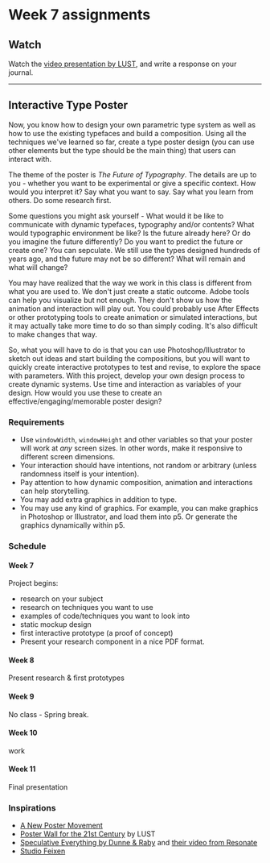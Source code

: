 # Week 7 assignments

## Watch

Watch the [video presentation by LUST](http://www.typotalks.com/videos/digital-anthropology/), and write a response on your journal.

-----

## Interactive Type Poster
Now, you know how to design your own parametric type system as well as how to use the existing typefaces and build a composition. Using all the techniques we've learned so far, create a type poster design (you can use other elements but the type should be the main thing) that users can interact with.

The theme of the poster is *The Future of Typography*. The details are up to you - whether you want to be experimental or give a specific context. How would you interpret it? Say what you want to say. Say what you learn from others. Do some research first. 

Some questions you might ask yourself - What would it be like to communicate with dynamic typefaces, typography and/or contents? What would typographic environment be like? Is the future already here? Or do you imagine the future differently? Do you want to predict the future or create one? You can sepculate. We still use the types designed hundreds of years ago, and the future may not be so different? What will remain and what will change? 

You may have realized that the way we work in this class is different from what you are used to. We don't just create a static outcome. Adobe tools can help you visualize but not enough. They don't show us how the animation and interaction will play out. You could probably use After Effects or other prototyping tools to create animation or simulated interactions, but it may actually take more time to do so than simply coding. It's also difficult to make changes that way. 

So, what you will have to do is that you can use Photoshop/Illustrator to sketch out ideas and start building the compositions, but you will want to quickly create interactive prototypes to test and revise, to explore the space with parameters. With this project, develop your own design process to create dynamic systems. Use time and interaction as variables of your design. How would you use these to create an effective/engaging/memorable poster design?
  
### Requirements

- Use `windowWidth`, `windowHeight` and other variables so that your poster will work at *any* screen sizes. In other words, make it responsive to different screen dimensions.
- Your interaction should have intentions, not random or arbitrary (unless randomness itself is your intention).
- Pay attention to how dynamic composition, animation and interactions can help storytelling.
- You may add extra graphics in addition to type.
- You may use any kind of graphics. For example, you can make graphics in Photoshop or Illustrator, and load them into p5. Or generate the graphics dynamically within p5.

### Schedule

#### Week 7
Project begins:
- research on your subject
- research on techniques you want to use
- examples of code/techniques you want to look into
- static mockup design
- first interactive prototype (a proof of concept)
- Present your research component in a nice PDF format.

#### Week 8
Present research & first prototypes

#### Week 9
No class - Spring break.

#### Week 10
work

#### Week 11
Final presentation

  
### Inspirations
- [A New Poster Movement](https://eyeondesign.aiga.org/a-new-poster-movement/)
- [Poster Wall for the 21st Century](https://lust.nl/#projects-3041) by LUST
- [Speculative Everything by Dunne & Raby](https://www.wired.com/2014/02/design-fiction-speculative-everything-dunne-raby/) and [their video from Resonate](https://vimeo.com/65074246)
- [Studio Feixen](http://www.itsnicethat.com/articles/studio-feixen-graphic-design-030317)

